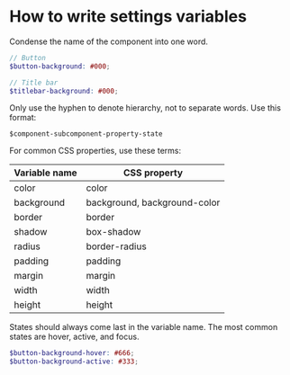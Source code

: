 # How to write settings variables

Condense the name of the component into one word.

```scss
// Button
$button-background: #000;

// Title bar
$titlebar-background: #000;
```

Only use the hyphen to denote hierarchy, not to separate words. Use this format:

```
$component-subcomponent-property-state
```

For common CSS properties, use these terms:

Variable name | CSS property
------------- | ------------
color         | color
background    | background, background-color
border        | border
shadow        | box-shadow
radius        | border-radius
padding       | padding
margin        | margin
width         | width
height        | height

States should always come last in the variable name. The most common states are hover, active, and focus.

```scss
$button-background-hover: #666;
$button-background-active: #333;
```